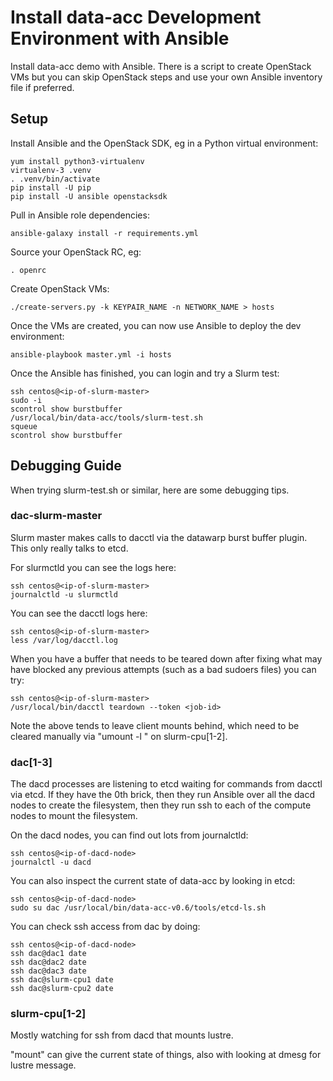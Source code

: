 # Install data-acc Development Environment with Ansible

Install data-acc demo with Ansible. There is a script to create OpenStack VMs
but you can skip OpenStack steps and use your own Ansible inventory file if
preferred.

## Setup

Install Ansible and the OpenStack SDK, eg in a Python virtual environment:

    yum install python3-virtualenv
    virtualenv-3 .venv
    . .venv/bin/activate
    pip install -U pip
    pip install -U ansible openstacksdk

Pull in Ansible role dependencies:

    ansible-galaxy install -r requirements.yml

Source your OpenStack RC, eg:

    . openrc

Create OpenStack VMs:

    ./create-servers.py -k KEYPAIR_NAME -n NETWORK_NAME > hosts
    
Once the VMs are created, you can now use Ansible to deploy the dev environment:

    ansible-playbook master.yml -i hosts

Once the Ansible has finished, you can login and try a Slurm test:

    ssh centos@<ip-of-slurm-master>
    sudo -i
    scontrol show burstbuffer
    /usr/local/bin/data-acc/tools/slurm-test.sh
    squeue
    scontrol show burstbuffer

## Debugging Guide

When trying slurm-test.sh or similar, here are some debugging tips.

### dac-slurm-master

Slurm master makes calls to dacctl via the datawarp burst buffer
plugin. This only really talks to etcd.

For slurmctld you can see the logs here:

    ssh centos@<ip-of-slurm-master>
    journalctld -u slurmctld

You can see the dacctl logs here:

    ssh centos@<ip-of-slurm-master>
    less /var/log/dacctl.log

When you have a buffer that needs to be teared down after fixing
what may have blocked any previous attempts (such as a bad sudoers files)
you can try:

    ssh centos@<ip-of-slurm-master>
    /usr/local/bin/dacctl teardown --token <job-id>

Note the above tends to leave client mounts behind, which need to be cleared
manually via "umount -l <directory>" on slurm-cpu[1-2].

### dac[1-3]

The dacd processes are listening to etcd waiting for commands from
dacctl via etcd. If they have the 0th brick, then they run Ansible
over all the dacd nodes to create the filesystem, then they run ssh
to each of the compute nodes to mount the filesystem.

On the dacd nodes, you can find out lots from journalctld:

    ssh centos@<ip-of-dacd-node>
    journalctl -u dacd

You can also inspect the current state of data-acc by looking in etcd:

    ssh centos@<ip-of-dacd-node>
    sudo su dac /usr/local/bin/data-acc-v0.6/tools/etcd-ls.sh

You can check ssh access from dac by doing:

    ssh centos@<ip-of-dacd-node>
    ssh dac@dac1 date
    ssh dac@dac2 date
    ssh dac@dac3 date
    ssh dac@slurm-cpu1 date
    ssh dac@slurm-cpu2 date

### slurm-cpu[1-2]

Mostly watching for ssh from dacd that mounts lustre.

"mount" can give the current state of things, also with looking at
dmesg for lustre message.
